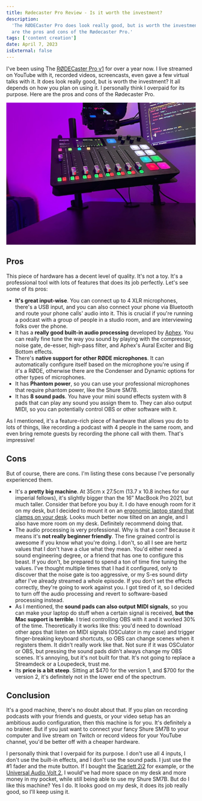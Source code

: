 ```yaml
---
title: Rødecaster Pro Review - Is it worth the investment?
description:
  'The RØDECaster Pro does look really good, but is worth the investment? Here
  are the pros and cons of the Rødecaster Pro.'
tags: ['content creation']
date: April 7, 2023
isExternal: false
---
```


I've been using The
[RØDECaster Pro v1](https://rode.com/en/interfaces-and-mixers/rodecaster-series/rodecaster-pro)
for over a year now. I live streamed on YouTube with it, recorded videos,
screencasts, even gave a few virtual talks with it. It does look really good,
but is worth the investment? It all depends on how you plan on using it. I
personally think I overpaid for its purpose. Here are the pros and cons of the
Rødecaster Pro.

![My RØDECaster Pro](./rodecaster-pro.jpg)

## Pros

This piece of hardware has a decent level of quality. It's not a toy. It's a
professional tool with lots of features that does its job perfectly. Let's see
some of its pros:

- **It's great input-wise**. You can connect up to 4 XLR microphones, there's a
  USB input, and you can also connect your phone via Bluetooth and route your
  phone calls' audio into it. This is crucial if you're running a podcast with a
  group of people in a studio room, and are interviewing folks over the phone.
- It has a **really good built-in audio processing** developed by
  [Aphex](https://aphex.com/). You can really fine tune the way you sound by
  playing with the compressor, noise gate, de-esser, high-pass filter, and
  Aphex's Aural Exciter and Big Bottom effects.
- There's **native support for other RØDE microphones**. It can automatically
  configure itself based on the microphone you're using if it's a RØDE,
  otherwise there are the Condenser and Dynamic options for other types of
  microphones.
- It has **Phantom power**, so you can use your professional microphones that
  require phantom power, like the Shure SM7B.
- It has **8 sound pads**. You have your mini sound effects system with 8 pads
  that can play any sound you assign them to. They can also output MIDI, so you
  can potentially control OBS or other software with it.

As I mentioned, it's a feature-rich piece of hardware that allows you do to lots
of things, like recording a podcast with 4 people in the same room, and even
bring remote guests by recording the phone call with them. That's impressive!

## Cons

But of course, there are cons. I'm listing these cons because I've personally
experienced them.

- It's a **pretty big machine**. At 35cm x 27.5cm (13.7 x 10.8 inches for our
  imperial fellows), it's slightly bigger than the 16” MacBook Pro 2021, but
  much taller. Consider that before you buy it. I do have enough room for it on
  my desk, but I decided to mount it on an
  [ergonomic laptop stand that clamps on your desk](https://www.amazon.ca/dp/B00CM9NG1W?ref=ppx_yo2ov_dt_b_product_details&th=1).
  Looks much better now tilted on an angle, and I also have more room on my
  desk. Definitely recommend doing that.
- The audio processing is very professional. Why is that a con? Because it means
  it's **not really beginner friendly**. The fine grained control is awesome if
  you know what you're doing. I don't, so all I see are hertz values that I
  don't have a clue what they mean. You'd either need a sound engineering
  degree, or a friend that has one to configure this beast. If you don't, be
  prepared to spend a ton of time fine tuning the values. I've thought multiple
  times that I had it configured, only to discover that the noise gate is too
  aggressive, or my S-es sound dirty after I've already streamed a whole
  episode. If you don't set the effects correctly, they're going to work against
  you. I got tired of it, so I decided to turn off the audio processing and
  revert to software-based processing instead.
- As I mentioned, the **sound pads can also output MIDI signals**, so you can
  make your laptop do stuff when a certain signal is received, **but the Mac
  support is terrible**. I tried controlling OBS with it and it worked 30% of
  the time. Theoretically it works like this: you'd need to download other apps
  that listen on MIDI signals (OSCulator in my case) and trigger finger-breaking
  keyboard shortcuts, so OBS can change scenes when it registers them. It didn't
  really work like that. Not sure if it was OSCulator or OBS, but pressing the
  sound pads didn't always change my OBS scenes. It's annoying, but it's not
  built for that. It's not going to replace a Streamdeck or a Loupedeck, trust
  me.
- Its **price is a bit steep**. Sitting at $470 for the version 1, and $700 for
  the version 2, it's definitely not in the lower end of the spectrum.

## Conclusion

It's a good machine, there's no doubt about that. If you plan on recording
podcasts with your friends and guests, or your video setup has an ambitious
audio configuration, then this machine is for you. It's definitely a no brainer.
But if you just want to connect your fancy Shure SM7B to your computer and live
stream on Twitch or record videos for your YouTube channel, you'd be better off
with a cheaper hardware.

I personally think that I overpaid for its purpose. I don't use all 4 inputs, I
don't use the built-in effects, and I don't use the sound pads. I just use the
#1 fader and the mute button. If I bought the
[Scarlett 2i2](https://focusrite.com/en/usb-audio-interface/scarlett/scarlett-2i2)
for example, or the
[Universal Audio Volt 2](https://www.uaudio.com/audio-interfaces/volt-2-usb.html),
I would've had more space on my desk and more money in my pocket, while still
being able to use my Shure SM7B. But do I like this machine? Yes I do. It looks
good on my desk, it does its job really good, so I'll keep using it.
